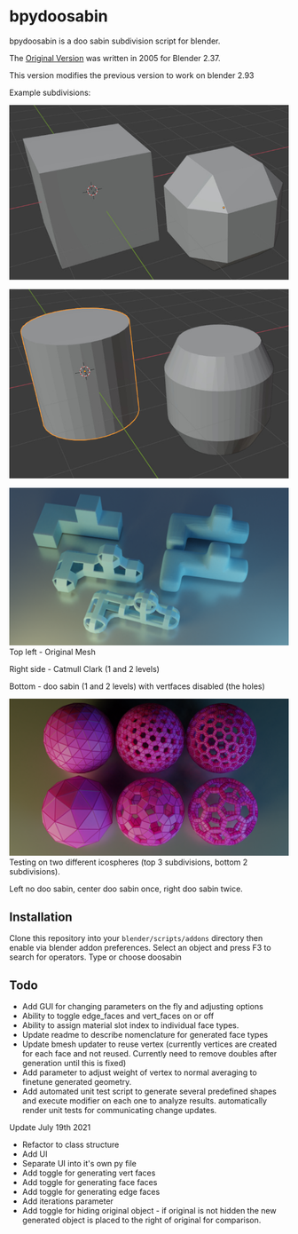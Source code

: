 # bpydoosabin
bpydoosabin is a doo sabin subdivision script for blender.

The [Original Version](https://scorpius.github.io/blender-plugins.htm) was written in 2005 for Blender 2.37.

This version modifies the previous version to work on blender 2.93

Example subdivisions:

![ds1](images/ds1.jpg)

![ds1](images/ds2.jpg)

![subdivisions](images/2021_07_doosabin_05.png)
Top left - Original Mesh

Right side - Catmull Clark (1 and 2 levels)

Bottom - doo sabin (1 and 2 levels) with vertfaces disabled (the holes)

![iterations](images/2021_07_doosabin_06.png)
Testing on two different icospheres (top 3 subdivisions, bottom 2 subdivisions).

Left no doo sabin, center doo sabin once, right doo sabin twice.


## Installation
Clone this repository into your `blender/scripts/addons` directory then enable via blender addon preferences. Select an object and press F3 to search for operators. Type or choose doosabin


## Todo

- Add GUI for changing parameters on the fly and adjusting options
- Ability to toggle edge_faces and vert_faces on or off
- Ability to assign material slot index to individual face types.
- Update readme to describe nomenclature for generated face types
- Update bmesh updater to reuse vertex (currently vertices are created for each face and not reused. Currently need to remove doubles after generation until this is fixed)
- Add parameter to adjust weight of vertex to normal averaging to finetune generated geometry. 
- Add automated unit test script to generate several predefined shapes and execute modifier on each one to analyze results. automatically render unit tests for communicating change updates. 


Update July 19th 2021
- Refactor to class structure
- Add UI
- Separate UI into it's own py file
- Add toggle for generating vert faces
- Add toggle for generating face faces
- Add toggle for generating edge faces 
- Add iterations parameter
- Add toggle for hiding original object - if original is not hidden the new generated object is placed to the right of original for comparison. 